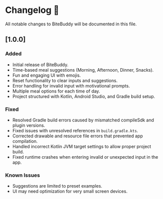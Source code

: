 # Changelog 📝

All notable changes to BiteBuddy will be documented in this file.

## [1.0.0]
### Added
- Initial release of BiteBuddy.
- Time-based meal suggestions (Morning, Afternoon, Dinner, Snacks).
- Fun and engaging UI with emojis.
- Reset functionality to clear inputs and suggestions.
- Error handling for invalid input with motivational prompts.
- Multiple meal options for each time of day.
- Project structured with Kotlin, Android Studio, and Gradle build setup.

### Fixed
- Resolved Gradle build errors caused by mismatched compileSdk and plugin versions.
- Fixed issues with unresolved references in `build.gradle.kts`.
- Corrected drawable and resource file errors that prevented app compilation.
- Handled incorrect Kotlin JVM target settings to allow proper project build.
- Fixed runtime crashes when entering invalid or unexpected input in the app.

### Known Issues
- Suggestions are limited to preset examples.
- UI may need optimization for very small screen devices.
